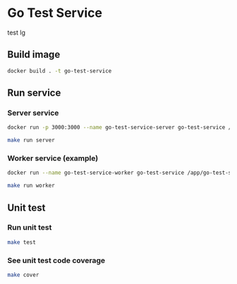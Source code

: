 # Go Test Service

test lg
## Build image

```bash
docker build . -t go-test-service 
```

## Run service

### Server service

```bash
docker run -p 3000:3000 --name go-test-service-server go-test-service /app/go-test-service server
```

```bash
make run server
```

### Worker service (example)

```bash
docker run --name go-test-service-worker go-test-service /app/go-test-service worker
```

```bash
make run worker
```

## Unit test

### Run unit test

```bash
make test
```

### See unit test code coverage

```bash
make cover
```

